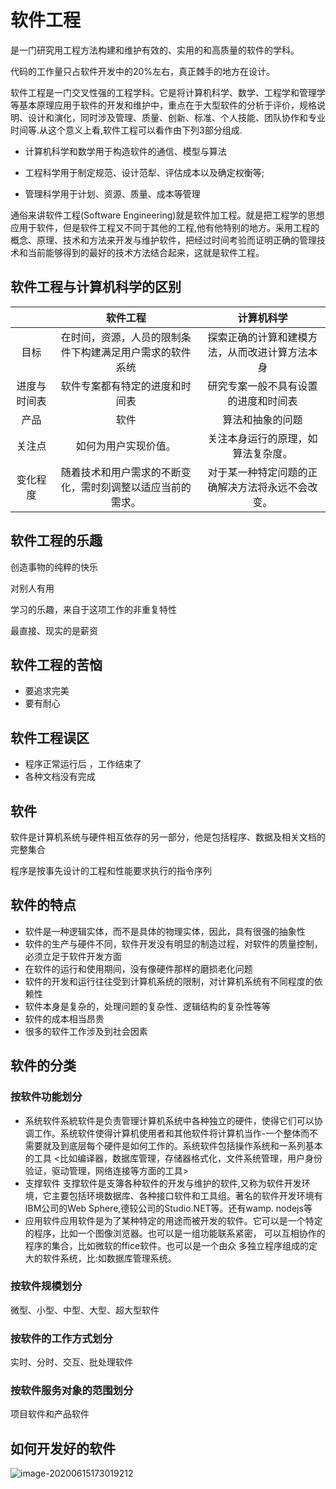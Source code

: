 # 软件工程

是一门研究用工程方法构建和维护有效的、实用的和高质量的软件的学科。

代码的工作量只占软件开发中的20%左右，真正棘手的地方在设计。

软件工程是一门交叉性强的工程学科。它是将计算机科学、数学、工程学和管理学等基本原理应用于软件的开发和维护中，重点在于大型软件的分析于评价，规格说明、设计和演化，同时涉及管理、质量、创新、标准、个人技能、团队协作和专业时间等.从这个意义上看,软件工程可以看作由下列3部分组成.

* 计算机科学和数学用于构造软件的通信、模型与算法

* 工程科学用于制定规范、设计范犁、评估成本以及确定权衡等;

* 管理科学用于计划、资源、质量、成本等管理


通俗来讲软件工程(Software Engineering)就是软件加工程。就是把工程学的思想应用于软件，但是软件工程又不同于其他的工程,他有他特别的地方。采用工程的概念、原理、技术和方法来开发与维护软件，把经过时间考验而证明正确的管理技术和当前能够得到的最好的技术方法结合起来，这就是软件工程。

## 软件工程与计算机科学的区别



|       |             软件工程             |          计算机科学          |
| :----------: | :--------------------------------------------------------: | :----------------------------------------------: |
|   目标   | 在时间，资源，人员的限制条件下构建满足用户需求的软件系统 | 探索正确的计算和建模方法，从而改进计算方法本身 |
| 进度与时间表 |        软件专案都有特定的进度和时间表        |    研究专案一般不具有设置的进度和时间表    |
|   产品   |              软件              |         算法和抽象的问题         |
|  关注点  |          如何为用户实现价值。          |    关注本身运行的原理，如算法复杂度。    |
|  变化程度  | 随着技术和用户需求的不断变化，需时刻调整以适应当前的需求。 | 对于某一种特定问题的正确解决方法将永远不会改变。 |

## 软件工程的乐趣

创造事物的纯粹的快乐 

对别人有用

学习的乐趣，来自于这项工作的非重复特性

最直接、现实的是薪资

## 软件工程的苦恼

* 要追求完美
* 要有耐心

## 软件工程误区

* 程序正常运行后 ，工作结束了
* 各种文档没有完成

## 软件

软件是计算机系统与硬件相互依存的另一部分，他是包括程序、数据及相关文档的完整集合

程序是按事先设计的工程和性能要求执行的指令序列



## 软件的特点

* 软件是一种逻辑实体，而不是具体的物理实体，因此，具有很强的抽象性
* 软件的生产与硬件不同，软件开发没有明显的制造过程，对软件的质量控制，必须立足于软件开发方面
* 在软件的运行和使用期间，没有像硬件那样的磨损老化问题
* 软件的开发和运行往往受到计算机系统的限制，对计算机系统有不同程度的依赖性
* 软件本身是复杂的，处理问题的复杂性、逻辑结构的复杂性等等
* 软件的成本相当昂贵
* 很多的软件工作涉及到社会因素

## 软件的分类

### 按软件功能划分

* 系统软件系統软件是负责管理计算机系统中各种独立的硬件，使得它们可以协调工作。系统软件使得计算机使用者和其他软件将计算机当作-一个整体而不需要就及到底层每个硬件是如何工作的。系统软件包括操作系统和一系列基本的工具 <比如编译器，数据库管理，存储器格式化，文件系统管理，用户身份验证，驱动管理，网络连接等方面的工具>
* 支撑软件 支撑软件是支簿各种软件的开发与维护的软件,又称为软件开发环境，它主要包括环境数据库、各种接口软件和工具组。著名的软件开发环境有IBM公司的Web Sphere,德较公司的Studio.NET等。还有wamp. nodejs等
* 应用软件应用软件是为了某种特定的用途而被开发的软件。它可以是一个特定的程序，比如一个图像浏览器。也可以是一组功能联系紧密， 可以互相协作的程序的集合，比如微软的ffice软件。也可以是一个由众 多独立程序组成的定大的软件系统，比:如数据库管理系统。

### 按软件规模划分

微型、小型、中型、大型、超大型软件

### 按软件的工作方式划分

实时、分时、交互、批处理软件

### 按软件服务对象的范围划分

项目软件和产品软件

## 如何开发好的软件

![image-20200615173019212](C:\Users\bbflash\AppData\Roaming\Typora\typora-user-images\image-20200615173019212.png)